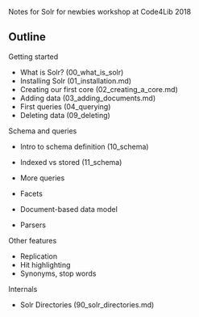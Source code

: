 Notes for Solr for newbies workshop at Code4Lib 2018

## Outline

Getting started
* What is Solr? (00_what_is_solr)
* Installing Solr (01_installation.md)
* Creating our first core (02_creating_a_core.md)
* Adding data (03_adding_documents.md)
* First queries (04_querying)
* Deleting data (09_deleting)

Schema and queries
* Intro to schema definition (10_schema)
* Indexed vs stored (11_schema)
* More queries
* Facets

* Document-based data model
* Parsers

Other features
* Replication
* Hit highlighting
* Synonyms, stop words

Internals
* Solr Directories (90_solr_directories.md)
